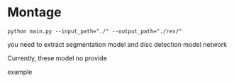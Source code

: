 # Montage
```
python main.py --input_path="./" --output_path="./res/"
```
you need to extract segmentation model and disc detection model network

Currently, these model no provide

example
